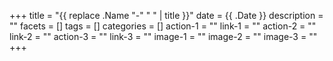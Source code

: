 +++
title = "{{ replace .Name "-" " " | title }}"
date = {{ .Date }}
description = ""
facets = []
tags = []
categories = []
action-1 = ""
link-1 = ""
action-2 = ""
link-2 = ""
action-3 = ""
link-3 = ""
image-1 = ""
image-2 = ""
image-3 = ""
+++